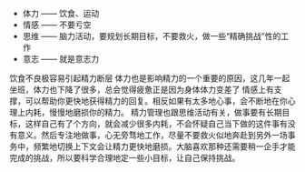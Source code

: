 
- 体力 —— 饮食、运动
- 情感 —— 不要亏空
- 思维 —— 脑力活动，要规划长期目标，不要救火，做一些“精确挑战”性的工作
- 意志 —— 就是意志力


饮食不良极容易引起精力断层
体力也是影响精力的一个重要的原因，这几年一起坐班，体力也下降了很多，总会觉得疲惫正是因为身体体力变差了
情感上有支撑，可以帮助你更快地获得精力的回复。相反如果有太多地心事，会不断地在你心理上内耗，慢慢地磨损你的精力。
精力管理也跟思维活动有关，做事要有长期目标，这样自己有了个方向，就会减少很多内耗，不会怀疑自己当下做的这件事有没有意义。然后专注地做事，心无旁骛地工作，尽量不要救火似地奔赴到另外一场事务中，频繁地切换上下文会让精力更快地磨损。大脑喜欢那种还需要稍一企手才能完成的挑战，所以要科学合理地定一些小目标，让自己保持挑战。
